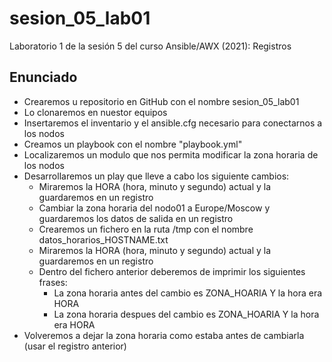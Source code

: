 # sesion_05_lab01
Laboratorio 1 de la sesión 5 del curso Ansible/AWX (2021): Registros

## Enunciado

- Crearemos u repositorio en GitHub con el nombre sesion_05_lab01
- Lo clonaremos en nuestor equipos
- Insertaremos el inventario y el ansible.cfg necesario para conectarnos a los nodos
- Creamos un playbook con el nombre "playbook.yml"
- Localizaremos un modulo que nos permita modificar la zona horaria de los nodos
- Desarrollaremos un play que lleve a cabo los siguiente cambios:
	- Miraremos la HORA (hora, minuto y segundo) actual y la guardaremos en un registro
	- Cambiar la zona horaria del nodo01 a Europe/Moscow y guardaremos los datos de salida en un registro
	- Crearemos un fichero en la ruta /tmp con el nombre datos_horarios_HOSTNAME.txt
	- Miraremos la HORA (hora, minuto y segundo) actual y la guardaremos en un registro
	- Dentro del fichero anterior deberemos de imprimir los siguientes frases:
		- La zona horaria antes del cambio es ZONA_HOARIA Y la hora era HORA
		- La zona horaria despues del cambio es ZONA_HOARIA Y la hora era HORA
- Volveremos a dejar la zona horaria como estaba antes de cambiarla (usar el registro anterior)

